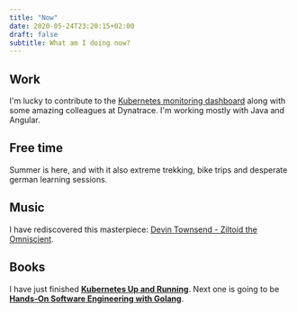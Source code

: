 ```yaml
---
title: "Now"
date: 2020-05-24T23:20:15+02:00
draft: false
subtitle: What am I doing now?
---
```


## Work
I'm lucky to contribute to the [Kubernetes monitoring dashboard]((https://www.dynatrace.com/technologies/kubernetes-monitoring/)) along with some amazing colleagues at Dynatrace. I'm working mostly with Java and Angular.

## Free time
Summer is here, and with it also extreme trekking, bike trips and desperate german learning sessions.

## Music
I have rediscovered this masterpiece: [Devin Townsend - Ziltoid the Omniscient](https://open.spotify.com/album/6YjSKoG1zWPa3Ooa2tmkpy?si=qnSyCG8ET2yh0lqiOfcQ2A).

## Books
I have just finished [**Kubernetes Up and Running**](https://www.amazon.com/Kubernetes-Running-Dive-Future-Infrastructure/dp/1492046531/ref=dp_ob_title_bk). Next one is going to be [**Hands-On Software Engineering with Golang**](https://www.amazon.com/Hands-Software-Engineering-Golang-programming-dp-1838554491/dp/1838554491/ref=mt_paperback?_encoding=UTF8&me=&qid=/).